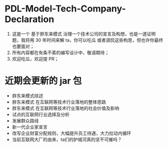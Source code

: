 # PDL-Model-Tech-Company-Declaration
1. 这是一个 基于胖东来模式 治理一个技术公司的宣言及构想，也是一道证明题，我将用 30 年时间来解 ta，你可以吃瓜 或者调侃这些构思，但也许你最终也要面对；
2. 所有内容都在有条不紊的编写设计中，敬请期待；
3. 欢迎吃瓜，欢迎提 PR；

# 近期会更新的 jar 包
- 胖东来模式综述
- 胖东来模式 在互联网等技术行业落地的整体思路
- 胖东来模式 在互联网等技术行业落地的社会价值及影响
- 试点的互联网行业选择及分析
- 发展群众路线
- 新一代企业家宣言
- 改写企业财富分配规则，大幅提升员工待遇，大力拉动内循环
- 当前互联网大厂的由来，ta们的护城河真的坚不可摧吗？
